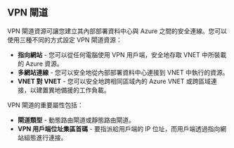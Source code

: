 ## VPN 閘道 
VPN 閘道資源可讓您建立其內部部署資料中心與 Azure 之間的安全連線。您可以使用三種不同的方式設定 VPN 閘道資源：
 
- **指向網站** - 您可以從任何電腦使用 VPN 用戶端，安全地存取 VNET 中所裝載的 Azure 資源。 
- **多網站連線** - 您可以安全地從內部部署資料中心連接到 VNET 中執行的資源。 
- **VNET 對 VNET** - 您可以安全地跨相同區域內的 Azure VNET 或跨區域連接，以建置異地備援的工作負載。

VPN 閘道的重要屬性包括：
 
- **閘道類型** - 動態路由閘道或靜態路由閘道。 
- **VPN 用戶端位址集區首碼** - 要指派給用戶端的 IP 位址，而用戶端透過指向網站組態進行連接。

<!---HONumber=Oct15_HO3-->
